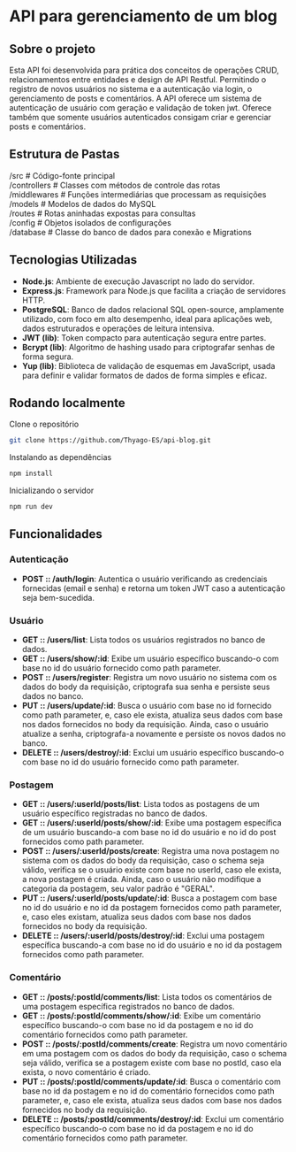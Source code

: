 # API para gerenciamento de um blog

## Sobre o projeto
Esta API foi desenvolvida para prática dos conceitos de operações CRUD, relacionamentos entre entidades e design de API Restful.
Permitindo o registro de novos usuários no sistema e a autenticação via login, o gerenciamento de posts e comentários. A API oferece um sistema de autenticação de usuário com geração e validação de token jwt. Oferece também que somente usuários autenticados consigam criar e gerenciar posts e comentários.

## Estrutura de Pastas
/src               # Código-fonte principal  
  /controllers     # Classes com métodos de controle das rotas  
  /middlewares     # Funções intermediárias que processam as requisições  
  /models          # Modelos de dados do MySQL  
  /routes          # Rotas aninhadas expostas para consultas  
/config            # Objetos isolados de configurações  
/database          # Classe do banco de dados para conexão e Migrations  

## Tecnologias Utilizadas
- **Node.js**: Ambiente de execução Javascript no lado do servidor.
- **Express.js**: Framework para Node.js que facilita a criação de servidores HTTP.
- **PostgreSQL**: Banco de dados relacional SQL open-source, amplamente utilizado, com foco em alto desempenho, ideal para aplicações web, dados estruturados e operações de leitura intensiva.
- **JWT (lib)**: Token compacto para autenticação segura entre partes.
- **Bcrypt (lib)**: Algoritmo de hashing usado para criptografar senhas de forma segura.
- **Yup (lib)**: Biblioteca de validação de esquemas em JavaScript, usada para definir e validar formatos de dados de forma simples e eficaz.

## Rodando localmente
Clone o repositório
```bash
git clone https://github.com/Thyago-ES/api-blog.git
```

Instalando as dependências
```bash
npm install
```

Inicializando o servidor
```bash
npm run dev
```

## Funcionalidades
### Autenticação
- **POST :: /auth/login**: Autentica o usuário verificando as credenciais fornecidas (email e senha) e retorna um token JWT caso a autenticação seja bem-sucedida.

### Usuário
- **GET :: /users/list**: Lista todos os usuários registrados no banco de dados.
- **GET :: /users/show/:id**: Exibe um usuário específico buscando-o com base no id do usuário fornecido como path parameter.
- **POST :: /users/register**: Registra um novo usuário no sistema com os dados do body da requisição, criptografa sua senha e persiste seus dados no banco.
- **PUT :: /users/update/:id**: Busca o usuário com base no id fornecido como path parameter, e, caso ele exista, atualiza seus dados com base nos dados fornecidos no body da requisição. Ainda, caso o usuário atualize a senha, criptografa-a novamente e persiste os novos dados no banco.
- **DELETE :: /users/destroy/:id**: Exclui um usuário específico buscando-o com base no id do usuário fornecido como path parameter.

### Postagem
- **GET :: /users/:userId/posts/list**: Lista todos as postagens de um usuário específico registradas no banco de dados.
- **GET :: /users/:userId/posts/show/:id**: Exibe uma postagem específica de um usuário buscando-a com base no id do usuário e no id do post fornecidos como path parameter.
- **POST :: /users/:userId/posts/create**: Registra uma nova postagem no sistema com os dados do body da requisição, caso o schema seja válido, verifica se o usuário existe com base no userId, caso ele exista, a nova postagem é criada. Ainda, caso o usuário não modifique a categoria da postagem, seu valor padrão é "GERAL".
- **PUT :: /users/:userId/posts/update/:id**: Busca a postagem com base no id do usuário e no id da postagem fornecidos como path parameter, e, caso eles existam, atualiza seus dados com base nos dados fornecidos no body da requisição.
- **DELETE :: /users/:userId/posts/destroy/:id**: Exclui uma postagem específica buscando-a com base no id do usuário e no id da postagem fornecidos como path parameter.

### Comentário
- **GET :: /posts/:postId/comments/list**: Lista todos os comentários de uma postagem específica registrados no banco de dados.
- **GET :: /posts/:postId/comments/show/:id**: Exibe um comentário específico buscando-o com base no id da postagem e no id do comentário fornecidos como path parameter.
- **POST :: /posts/:postId/comments/create**: Registra um novo comentário em uma postagem com os dados do body da requisição, caso o schema seja válido, verifica se a postagem existe com base no postId, caso ela exista, o novo comentário é criado.
- **PUT :: /posts/:postId/comments/update/:id**: Busca o comentário com base no id da postagem e no id do comentário fornecidos como path parameter, e, caso ele exista, atualiza seus dados com base nos dados fornecidos no body da requisição.
- **DELETE :: /posts/:postId/comments/destroy/:id**: Exclui um comentário específico buscando-o com base no id da postagem e no id do comentário fornecidos como path parameter.